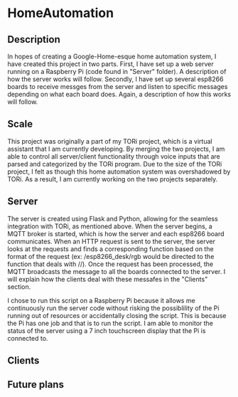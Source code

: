 # HomeAutomation

## Description
In hopes of creating a Google-Home-esque home automation system, I have created this project in two parts. First, I have set up a web server running on a Raspberry Pi (code found in "Server" folder). A description of how the server works will follow. Secondly, I have set up several esp8266 boards to receive messges from the server and listen to specific messages depending on what each board does. Again, a description of how this works will follow.

## Scale
This project was originally a part of my TORi project, which is a virtual assistant that I am currently developing. By merging the two projects, I am able to control all server/client functionality through voice inputs that are parsed and categorized by the TORi program. Due to the size of the TORi project, I felt as though this home automation system was overshadowed by TORi. As a result, I am currently working on the two projects separately.

## Server
The server is created using Flask and Python, allowing for the seamless integration with TORi, as mentioned above. When the server begins, a MQTT broker is started, which is how the server and each esp8266 board communicates. When an HTTP request is sent to the server, the server looks at the requests and finds a corresponding function based on the format of the request (ex: /esp8266_desk/rgb would be directed to the function that deals with /<board>/<mode>). Once the request has been processed, the MQTT broadcasts the message to all the boards connected to the server. I will explain how the clients deal with these messafes in the "Clients" section. 
  
I chose to run this script on a Raspberry Pi because it allows me continuously run the server code without risking the possiblility of the Pi running out of resources or accidentally closing the script. This is because the Pi has one job and that is to run the script. I am able to monitor the status of the server using a 7 inch touchscreen display that the Pi is connected to.

## Clients

## Future plans
